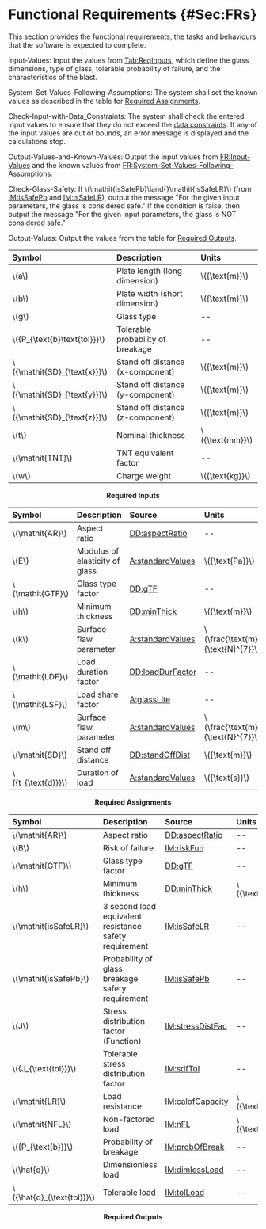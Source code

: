 # Functional Requirements {#Sec:FRs}

This section provides the functional requirements, the tasks and behaviours that the software is expected to complete.

<div id="inputValues"></div>

Input-Values: Input the values from [Tab:ReqInputs](./SecFRs.md#Table:ReqInputs), which define the glass dimensions, type of glass, tolerable probability of failure, and the characteristics of the blast.

<div id="sysSetValsFollowingAssumps"></div>

System-Set-Values-Following-Assumptions: The system shall set the known values as described in the table for [Required Assignments](./SecFRs.md#Table:ReqAssignments).

<div id="checkInputWithDataCons"></div>

Check-Input-with-Data_Constraints: The system shall check the entered input values to ensure that they do not exceed the [data constraints](./SecDataConstraints.md#Sec:DataConstraints). If any of the input values are out of bounds, an error message is displayed and the calculations stop.

<div id="outputValsAndKnownValues"></div>

Output-Values-and-Known-Values: Output the input values from [FR:Input-Values](./SecFRs.md#inputValues) and the known values from [FR:System-Set-Values-Following-Assumptions](./SecFRs.md#sysSetValsFollowingAssumps).

<div id="checkGlassSafety"></div>

Check-Glass-Safety: If \\(\mathit{isSafePb}\land{}\mathit{isSafeLR}\\) (from [IM:isSafePb](./SecIMs.md#IM:isSafePb) and [IM:isSafeLR](./SecIMs.md#IM:isSafeLR)), output the message "For the given input parameters, the glass is considered safe." If the condition is false, then output the message "For the given input parameters, the glass is NOT considered safe."

<div id="outputValues"></div>

Output-Values: Output the values from the table for [Required Outputs](./SecFRs.md#Table:ReqOutputs).

<div id="Table:ReqInputs"></div>

|Symbol                         |Description                      |Units            |
|:------------------------------|:--------------------------------|:----------------|
|\\(a\\)                        |Plate length (long dimension)    |\\({\text{m}}\\) |
|\\(b\\)                        |Plate width (short dimension)    |\\({\text{m}}\\) |
|\\(g\\)                        |Glass type                       |--               |
|\\({P\_{\text{b}\text{tol}}}\\)|Tolerable probability of breakage|--               |
|\\({\mathit{SD}\_{\text{x}}}\\)|Stand off distance (x-component) |\\({\text{m}}\\) |
|\\({\mathit{SD}\_{\text{y}}}\\)|Stand off distance (y-component) |\\({\text{m}}\\) |
|\\({\mathit{SD}\_{\text{z}}}\\)|Stand off distance (z-component) |\\({\text{m}}\\) |
|\\(t\\)                        |Nominal thickness                |\\({\text{mm}}\\)|
|\\(\mathit{TNT}\\)             |TNT equivalent factor            |--               |
|\\(w\\)                        |Charge weight                    |\\({\text{kg}}\\)|

**<p align="center">Required Inputs</p>**

<div id="Table:ReqAssignments"></div>

|Symbol               |Description                   |Source                                          |Units                                   |
|:--------------------|:-----------------------------|:-----------------------------------------------|:---------------------------------------|
|\\(\mathit{AR}\\)    |Aspect ratio                  |[DD:aspectRatio](./SecDDs.md#DD:aspectRatio)    |--                                      |
|\\(E\\)              |Modulus of elasticity of glass|[A:standardValues](./SecAssumps.md#assumpSV)    |\\({\text{Pa}}\\)                       |
|\\(\mathit{GTF}\\)   |Glass type factor             |[DD:gTF](./SecDDs.md#DD:gTF)                    |--                                      |
|\\(h\\)              |Minimum thickness             |[DD:minThick](./SecDDs.md#DD:minThick)          |\\({\text{m}}\\)                        |
|\\(k\\)              |Surface flaw parameter        |[A:standardValues](./SecAssumps.md#assumpSV)    |\\(\frac{\text{m}^{12}}{\text{N}^{7}}\\)|
|\\(\mathit{LDF}\\)   |Load duration factor          |[DD:loadDurFactor](./SecDDs.md#DD:loadDurFactor)|--                                      |
|\\(\mathit{LSF}\\)   |Load share factor             |[A:glassLite](./SecAssumps.md#assumpGL)         |--                                      |
|\\(m\\)              |Surface flaw parameter        |[A:standardValues](./SecAssumps.md#assumpSV)    |\\(\frac{\text{m}^{12}}{\text{N}^{7}}\\)|
|\\(\mathit{SD}\\)    |Stand off distance            |[DD:standOffDist](./SecDDs.md#DD:standOffDist)  |\\({\text{m}}\\)                        |
|\\({t\_{\text{d}}}\\)|Duration of load              |[A:standardValues](./SecAssumps.md#assumpSV)    |\\({\text{s}}\\)                        |

**<p align="center">Required Assignments</p>**

<div id="Table:ReqOutputs"></div>

|Symbol                       |Description                                           |Source                                          |Units            |
|:----------------------------|:-----------------------------------------------------|:-----------------------------------------------|:----------------|
|\\(\mathit{AR}\\)            |Aspect ratio                                          |[DD:aspectRatio](./SecDDs.md#DD:aspectRatio)    |--               |
|\\(B\\)                      |Risk of failure                                       |[IM:riskFun](./SecIMs.md#IM:riskFun)            |--               |
|\\(\mathit{GTF}\\)           |Glass type factor                                     |[DD:gTF](./SecDDs.md#DD:gTF)                    |--               |
|\\(h\\)                      |Minimum thickness                                     |[DD:minThick](./SecDDs.md#DD:minThick)          |\\({\text{m}}\\) |
|\\(\mathit{isSafeLR}\\)      |3 second load equivalent resistance safety requirement|[IM:isSafeLR](./SecIMs.md#IM:isSafeLR)          |--               |
|\\(\mathit{isSafePb}\\)      |Probability of glass breakage safety requirement      |[IM:isSafePb](./SecIMs.md#IM:isSafePb)          |--               |
|\\(J\\)                      |Stress distribution factor (Function)                 |[IM:stressDistFac](./SecIMs.md#IM:stressDistFac)|--               |
|\\({J\_{\text{tol}}}\\)      |Tolerable stress distribution factor                  |[IM:sdfTol](./SecIMs.md#IM:sdfTol)              |--               |
|\\(\mathit{LR}\\)            |Load resistance                                       |[IM:calofCapacity](./SecIMs.md#IM:calofCapacity)|\\({\text{Pa}}\\)|
|\\(\mathit{NFL}\\)           |Non-factored load                                     |[IM:nFL](./SecIMs.md#IM:nFL)                    |\\({\text{Pa}}\\)|
|\\({P\_{\text{b}}}\\)        |Probability of breakage                               |[IM:probOfBreak](./SecIMs.md#IM:probOfBreak)    |--               |
|\\(\hat{q}\\)                |Dimensionless load                                    |[IM:dimlessLoad](./SecIMs.md#IM:dimlessLoad)    |--               |
|\\({\hat{q}\_{\text{tol}}}\\)|Tolerable load                                        |[IM:tolLoad](./SecIMs.md#IM:tolLoad)            |--               |

**<p align="center">Required Outputs</p>**
